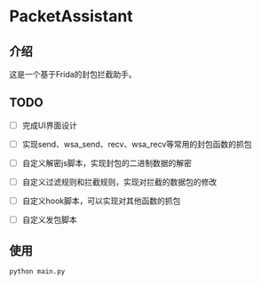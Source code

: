 # PacketAssistant

## 介绍
这是一个基于Frida的封包拦截助手。

## TODO

- [ ] 完成UI界面设计
- [ ] 实现send、wsa_send、recv、wsa_recv等常用的封包函数的抓包
- [ ] 自定义解密js脚本，实现封包的二进制数据的解密
- [ ] 自定义过滤规则和拦截规则，实现对拦截的数据包的修改
- [ ] 自定义hook脚本，可以实现对其他函数的抓包
- [ ] 自定义发包脚本


## 使用
```bash
python main.py
```